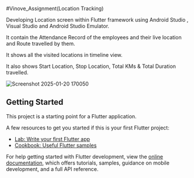 #Vinove_Assignment(Location Tracking)



Developing Location screen within Flutter framework using Android Studio , Visual Studio and Android Studio Emulator.



It contain the Attendance Record of the employees and their live location and Route travelled by them.




It shows all the visited locations in timeline view.





It also shows Start Location, Stop Location, Total KMs & Total Duration travelled.



![Screenshot 2025-01-20 170050](https://github.com/user-attachments/assets/6b881890-2696-41d2-8f4e-b7a1d65ba308)


## Getting Started

This project is a starting point for a Flutter application.

A few resources to get you started if this is your first Flutter project:

- [Lab: Write your first Flutter app](https://docs.flutter.dev/get-started/codelab)
- [Cookbook: Useful Flutter samples](https://docs.flutter.dev/cookbook)

For help getting started with Flutter development, view the
[online documentation](https://docs.flutter.dev/), which offers tutorials,
samples, guidance on mobile development, and a full API reference.



